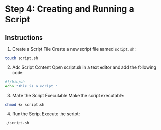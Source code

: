 # Step 4: Creating and Running a Script

## Instructions

1. Create a Script File
Create a new script file named `script.sh`:

```sh
touch script.sh
```

2. Add Script Content
Open script.sh in a text editor and add the following code:

```sh
#!/bin/sh
echo "This is a script."
```

3. Make the Script Executable
Make the script executable:

```sh
chmod +x script.sh
```

4. Run the Script
Execute the script:

```sh
./script.sh
```